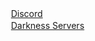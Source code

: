 <img height="16" width="16" src="https://darknesscommunity.club/images/discord.png" /> <a href="https://discord.com/channels/@me/350722017617510401">Discord</a>
<br/>
<img height="16" width="16" src="https://darknesscommunity.club/images/iconserver2.png" /> <a href="https://darknesscommunity.club/">Darkness Servers</a>
